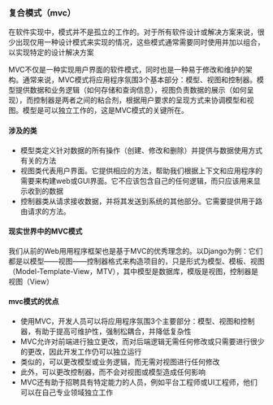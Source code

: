 ### 复合模式（mvc）

在软件实现中，模式并不是孤立的工作的。对于所有软件设计或解决方案来说，很少出现仅用一种设计模式来实现的情况，这些模式通常需要同时使用并加以组合，以实现特定的设计解决方案

MVC不仅是一种实现用户界面的软件模式，同时也是一种易于修改和维护的架构。通常来说，MVC模式将应用程序氛围3个基本部分：模型、视图和控制器。模型提供数据和业务逻辑（如何存储和查询信息），视图负责数据的展示（如何呈现），而控制器是两者之间的粘合剂，根据用户要求的呈现方式来协调模型和视图。模型是可以独立工作的，这是MVC模式的关键所在。

#### 涉及的类

* 模型类定义针对数据的所有操作（创建、修改和删除）并提供与数据使用方式有关的方法
* 视图类代表用户界面。它提供相应的方法，帮助我们根据上下文和应用程序的需要来构建web或GUI界面。它不应该包含自己的任何逻辑，而只应该用来显示收到的数据
* 控制器类从请求接收数据，并将其发送到系统的其他部分。它需要提供用于路由请求的方法。

#### 现实世界中的MVC模式

我们从前的Web用用程序框架也是基于MVC的优秀理念的。以Django为例：它们都是以模型——视图——控制器格式来构造项目的，只是形式为模型、模板、视图（Model-Template-View，MTV），其中模型是数据库，模版是视图，控制器是视图（View）

#### mvc模式的优点

* 使用MVC，开发人员可以将应用程序氛围3个主要部分：模型、视图和控制器，有助于提高可维护性，强制松耦合，并降低复杂性
* MVC允许对前端进行独立更改，而对后端逻辑无需任何修改或只需要进行很少的更改，因此开发工作仍可以独立运行
* 类似的，可以更改模型或业务逻辑，而无需对视图进行任何修改
* 此外，可以更改控制器，而不会对视图或模型造成任何影响
* MVC还有助于招聘具有特定能力的人员，例如平台工程师或UI工程师，他们可以在自己专业领域独立工作